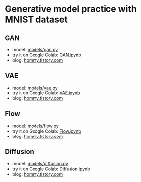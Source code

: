 # Generative model practice with MNIST dataset


## GAN
- model: [models/gan.py](./models/gan.py)
- try it on Google Colab: [GAN.ipynb](./GAN.ipynb)
- blog: [hommy.tistory.com](https://hommy.tistory.com/entry/practice-code-gan-vae-flow-diffusion)

## VAE
- model: [models/vae.py](./models/vae.py)
- try it on Google Colab: [VAE.ipynb](./VAE.ipynb)
- blog: [hommy.tistory.com](https://hommy.tistory.com/entry/practice-code-gan-vae-flow-diffusion)

## Flow
- model: [models/flow.py](./models/flow.py)
- try it on Google Colab: [Flow.ipynb](./Flow.ipynb)
- blog: [hommy.tistory.com](https://hommy.tistory.com/entry/practice-code-gan-vae-flow-diffusion)

## Diffusion
- model: [models/diffusion.py](./models/diffusion.py)
- try it on Google Colab: [Diffusion.ipynb](./Diffusion.ipynb)
- blog: [hommy.tistory.com](https://hommy.tistory.com/entry/practice-code-gan-vae-flow-diffusion)
